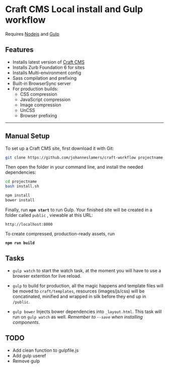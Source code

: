 # Craft CMS Local install and Gulp workflow

Requires [Nodejs](http://nodejs.org/) and [Gulp](http://gulpjs.com/)

## Features

- Installs latest version of [Craft CMS](http://buildwithcraft.com)
- Installs Zurb Foundation 6 for sites
- Installs Multi-environment config
- Sass compilation and prefixing
- Built-in BrowserSync server
- For production builds:
  - CSS compression
  - JavaScript compression
  - Image compression
  - UnCSS
  - Browser prefixing

- - -




Manual Setup
-

To set up a Craft CMS site, first download it with Git:

```bash
git clone https://github.com/johanneslamers/craft-workflow projectname
```

Then open the folder in your command line, and install the needed dependencies:

```bash
cd projectname
bash install.sh
```

```bash
npm install
bower install
```

Finally, run **`npm start`** to run Gulp.
Your finished site will be created in a folder called `public` , viewable at this URL:

```
http://localhost:8000
```

To create compressed, production-ready assets, run

**`npm run build`**


Tasks
-


* ```gulp watch``` to start the watch task, at the moment you will have to use a browser extention for live reload.

* ```gulp``` to build for production, all the magic happens and template files will be moved to ```craft/templates```, resources (images/js/css) will be concatinated, minified and wrapped in silk before they end up in ```/public```.

* ```gulp bower``` Injects bower dependencies into ```_layout.html```. This task will run on ```gulp watch``` as well.
_Remember to ```--save``` when installing components_.


TODO
-

- Add clean function to gulpfile.js
- Add gulp useref
- Remove gulp 
